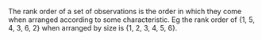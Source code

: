 The rank order of a set of observations is the order in which they come
when arranged according to some characteristic. Eg the rank order of {1,
5, 4, 3, 6, 2} when arranged by size is {1, 2, 3, 4, 5, 6}.
